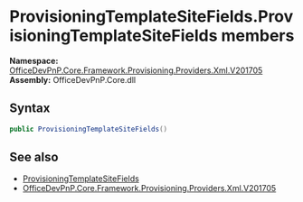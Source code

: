 # ProvisioningTemplateSiteFields.ProvisioningTemplateSiteFields members 
  

**Namespace:** [OfficeDevPnP.Core.Framework.Provisioning.Providers.Xml.V201705](OfficeDevPnP.Core.Framework.Provisioning.Providers.Xml.V201705.md)  
**Assembly:** OfficeDevPnP.Core.dll  
## Syntax
```C#
public ProvisioningTemplateSiteFields()
```
## See also
- [ProvisioningTemplateSiteFields](OfficeDevPnP.Core.Framework.Provisioning.Providers.Xml.V201705.ProvisioningTemplateSiteFields.md)
- [OfficeDevPnP.Core.Framework.Provisioning.Providers.Xml.V201705](OfficeDevPnP.Core.Framework.Provisioning.Providers.Xml.V201705.md)
